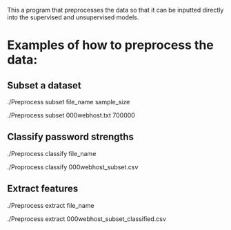 This a program that preprocesses the data so that it can be inputted directly into the supervised and unsupervised models. 

# Examples of how to preprocess the data:

## Subset a dataset

./Preprocess subset file_name sample_size 

./Preprocess subset 000webhost.txt 700000

## Classify password strengths

./Preprocess classify file_name

./Proprocess classify 000webhost_subset.csv

## Extract features

./Preprocess extract file_name

./Preprocess extract 000webhost_subset_classified.csv
